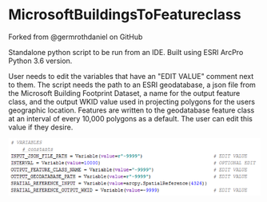 # MicrosoftBuildingsToFeatureclass

Forked from @germrothdaniel on GitHub

Standalone python script to be run from an IDE. Built using ESRI ArcPro Python 3.6 version.

User needs to edit the variables that have an "EDIT VALUE" comment next to them. The script needs the path to an
ESRI geodatabase, a json file from the Microsoft Building Footprint Dataset, a name for the output feature class,
and the output WKID value used in projecting polygons for the users geographic location. Features are written to
the geodatabase feature class at an interval of every 10,000 polygons as a default. The user can edit this value
if they desire.

![Where to edit.](https://github.com/CJuice/MicrosoftBuildingsToFeatureclass/blob/master/WhereToEdit.PNG)